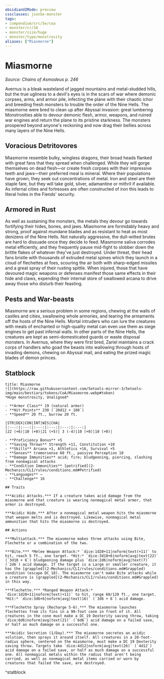 ```yaml
---
obsidianUIMode: preview
cssclasses: json5e-monster
tags:
- compendium/src/5e/coa
- monster/cr/16
- monster/size/huge
- monster/type/monstrosity
aliases: ["Miasmorne"]
---
```

# Miasmorne
*Source: Chains of Asmodeus p. 246*  

Avernus is a bleak wasteland of jagged mountains and metal-studded hills, but the true ugliness to a devil's eyes is in the scars of war where demonic corpses, arms, and armor pile, infecting the plane with their chaotic ichor and breeding fresh monsters to trouble the order of the Nine Hells. The miasmorne were bred to clean up after Abyssal invasion: great lumbering Monstrosities able to devour demonic flesh, armor, weapons, and ruined war engines and return the plane to its pristine starkness. The monsters prospered beyond anyone's reckoning and now drag their bellies across many layers of the Nine Hells.

## Voracious Detritovores

Miasmorne resemble bulky, wingless dragons, their broad heads flanked with great fans that they spread when challenged. While they will gorge themselves on dead flesh—or create fresh corpses with their impressive teeth and jaws—their preferred meal is mineral. Where their populations have grown, they seek out concentrations of metal. Iron and steel are their staple fare, but they will take gold, silver, adamantine or mithril if available. As infernal cities and fortresses are often constructed of iron this leads to literal holes in the Fiends' security.

## Armored in Rust

As well as sustaining the monsters, the metals they devour go towards fortifying their hides, bones, and jaws. Miasmorne are formidably heavy and strong, proof against mundane blades and as resistant to heat as most denizens of the Nine Hells. Not naturally aggressive, the dull-witted brutes are hard to dissuade once they decide to feed. Miasmorne saliva corrodes metal efficiently, and they frequently pause mid-fight to slobber down the brittle flakes of whatever they've just destroyed. Under threat, their head fans bristle with thousands of extruded metal spines which they launch in a cloud of flechettes at foes, scouring the air both with sharp-edged missiles and a great spray of their rusting spittle. When injured, those that have devoured magic weapons or defenses manifest those same effects in their hide and claws, expending their internal store of swallowed arcana to drive away those who disturb their feasting.

## Pests and War-beasts

Miasmorne are a serious problem in some regions, chewing at the walls of castles and cities, swallowing whole armories, and tearing the armaments off the hosts of the Nine Hells. Mortal intruders who can lure the creatures with meals of enchanted or high-quality metal can even use them as siege engines to get past infernal walls. In other parts of the Nine Hells, the creatures are kept as semi-domesticated guards or waste disposal monsters. In Avernus, where they were first bred, Zariel maintains a crack corps of handlers who goad the beasts into wallowing through hosts of invading demons, chewing on Abyssal mail, and eating the prized magic blades of demon princes.

## Statblock

```ad-statblock
title: Miasmorne
![](https://raw.githubusercontent.com/5etools-mirror-3/5etools-img/main/bestiary/tokens/CoA/Miasmorne.webp#token)
*Huge monstrosity, Unaligned*

- **Armor Class** 19 (natural armor)
- **Hit Points** 230 (`20d12 + 100`)
- **Speed** 20 ft., burrow 20 ft.

|STR|DEX|CON|INT|WIS|CHA|
|:---:|:---:|:---:|:---:|:---:|:---:|
|22 (+6)|10 (+0)|21 (+5)| 3 (-4)|10 (+0)|10 (+0)|

- **Proficiency Bonus** +5
- **Saving Throws** Strength +11, Constitution +10
- **Skills** Arcana +1, Athletics +16, Survival +5
- **Senses** tremorsense 60 ft., passive Perception 10
- **Damage Immunities** acid; fire; bludgeoning, piercing, slashing from nonmagical attacks
- **Condition Immunities** [petrified](2-Mechanics/CLI/rules/conditions.md#Petrified)
- **Languages** —
- **Challenge** 16

## Traits

***Acidic Attacks.*** If a creature takes acid damage from the miasmorne and that creature is wearing nonmagical metal armor, that armor is destroyed.

***Acidic Hide.*** After a nonmagical metal weapon hits the miasmorne that weapon melts and is destroyed. Likewise, nonmagical metal ammunition that hits the miasmorne is destroyed.

## Actions

***Multiattack.*** The miasmorne makes three attacks using Bite, Flechette or a combination of the two.

***Bite.*** *Melee Weapon Attack:* `dice:1d20+11|noform|text(+11)` to hit, reach 5 ft., one target. *Hit:* `dice:3d10+6|noform|avg|text(22)` (`3d10 + 6`) bludgeoning damage plus `dice:2d6|noform|avg|text(7)` (`2d6`) acid damage. If the target is a Large or smaller creature, it has the [grappled](2-Mechanics/CLI/rules/conditions.md#Grappled) condition (escape DC 18). The miasmorne can't make Bite attacks while a creature is [grappled](2-Mechanics/CLI/rules/conditions.md#Grappled) in this way.

***Flechette.*** *Ranged Weapon Attack:* `dice:1d20+11|noform|text(+11)` to hit, range 60/120 ft., one target. *Hit:* `dice:3d6+6|noform|avg|text(16)` (`3d6 + 6`) acid damage.

***Flechette Spray (Recharge 5-6).*** The miasmorne launches flechettes from its fins in a 90-foot cone in front of it. All creatures in the cone must make a DC 19 Dexterity saving throw, taking `dice:6d6|noform|avg|text(21)` (`6d6`) acid damage on a failed save, or half as much damage on a successful one.

***Acidic Secretion (1/Day).*** The miasmorne secretes an acidic solution, then sprays it around itself. All creatures in a 20-foot-radius sphere, centered on the miasmorne, must make a DC 19 Dexterity saving throw. Targets take `dice:4d12|noform|avg|text(26)` (`4d12`) acid damage on a failed save, or half as much damage on a successful one. All nonmagical metals within the radius that aren't being carried, as well as nonmagical metal items carried or worn by creatures that failed the save, are destroyed.
```
^statblock